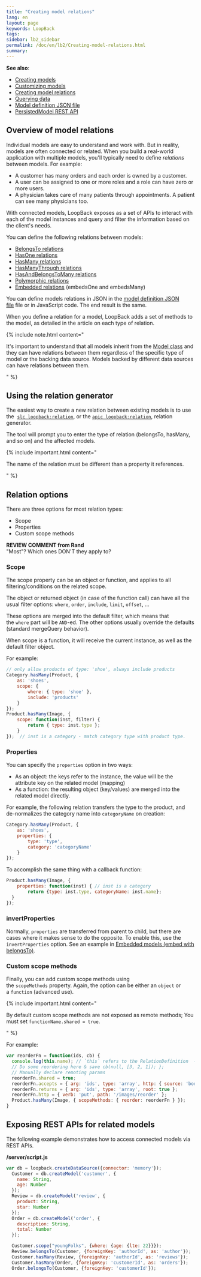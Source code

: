 ```yaml
---
title: "Creating model relations"
lang: en
layout: page
keywords: LoopBack
tags:
sidebar: lb2_sidebar
permalink: /doc/en/lb2/Creating-model-relations.html
summary:
---
```


**See also**:

* [Creating models](/doc/{{page.lang}}/lb2/Creating-models.html)
* [Customizing models](/doc/{{page.lang}}/lb2/Customizing-models.html)
* [Creating model relations](/doc/{{page.lang}}/lb2/Creating-model-relations.html)
* [Querying data](/doc/{{page.lang}}/lb2/Querying-data.html)
* [Model definition JSON file](/doc/{{page.lang}}/lb2/Model-definition-JSON-file.html)
* [PersistedModel REST API](/doc/{{page.lang}}/lb2/PersistedModel-REST-API.html)

## Overview of model relations

Individual models are easy to understand and work with. But in reality, models are often connected or related.
When you build a real-world application with multiple models, you'll typically need to define _relations_ between models. For example:

* A customer has many orders and each order is owned by a customer.
* A user can be assigned to one or more roles and a role can have zero or more users.
* A physician takes care of many patients through appointments. A patient can see many physicians too.

With connected models, LoopBack exposes as a set of APIs to interact with each of the model instances and query and filter the information based on the client's needs.

You can define the following relations between models:

* [BelongsTo relations](/doc/{{page.lang}}/lb2/BelongsTo-relations.html)
* [HasOne relations](/doc/{{page.lang}}/lb2/HasOne-relations.html)
* [HasMany relations](/doc/{{page.lang}}/lb2/HasMany-relations.html)
* [HasManyThrough relations](/doc/{{page.lang}}/lb2/HasManyThrough-relations.html)
* [HasAndBelongsToMany relations](/doc/{{page.lang}}/lb2/HasAndBelongsToMany-relations.html)
* [Polymorphic relations](/doc/{{page.lang}}/lb2/Polymorphic-relations.html)
* [Embedded relations](/doc/{{page.lang}}/lb2/Embedded-models-and-relations.html) (embedsOne and embedsMany)

You can define models relations in JSON in the [model definition JSON file](/doc/{{page.lang}}/lb2/Model-definition-JSON-file.html) file or in JavaScript code.
The end result is the same.

When you define a relation for a model, LoopBack adds a set of methods to the model, as detailed in the article on each type of relation.

{% include note.html content="

It's important to understand that all models inherit from the
[Model class](https://apidocs.strongloop.com/loopback/#model) and they can have relations between them regardless of the specific type of model or the backing data source.
Models backed by different data sources can have relations between them.

" %}

## Using the relation generator

The easiest way to create a new relation between existing models is to use the 
[`slc loopback:relation`](/doc/{{page.lang}}/lb2/Relation-generator.html), or the
[`apic loopback:relation`](/doc/{{page.lang}}/lb2/Relation-generator.html), relation generator.

The tool will prompt you to enter the type of relation (belongsTo, hasMany, and so on) and the affected models.

{% include important.html content="

The name of the relation must be different than a property it references.

" %}

## Relation options

There are three options for most relation types:

* Scope
* Properties
* Custom scope methods

<div class="sl-hidden"><strong>REVIEW COMMENT from Rand</strong><br>"Most"? Which ones DON'T they apply to?</div>

### Scope

The scope property can be an object or function, and applies to all filtering/conditions on the related scope.

The object or returned object (in case of the function call) can have all the usual filter options: `where`, `order`, `include`, `limit`, `offset`, ...

These options are merged into the default filter, which means that the `where` part will be `AND`-ed.
The other options usually override the defaults (standard mergeQuery behavior).

When scope is a function, it will receive the current instance, as well as the default filter object.

For example:

```javascript
// only allow products of type: 'shoe', always include products
Category.hasMany(Product, {
    as: 'shoes', 
    scope: {
        where: { type: 'shoe' }, 
        include: 'products'
    }
});
Product.hasMany(Image, {
    scope: function(inst, filter) {
        return { type: inst.type }; 
    }
});  // inst is a category - match category type with product type.
```

### Properties

You can specify the `properties` option in two ways:

* As an object: the keys refer to the instance, the value will be the attribute key on the related model (mapping)
* As a function: the resulting object (key/values) are merged into the related model directly.

For example, the following relation transfers the type to the product, and de-normalizes the category name into `categoryName` on creation:

```javascript
Category.hasMany(Product, {
    as: 'shoes', 
    properties: {
        type: 'type',
        category: 'categoryName'
    }
});
```

To accomplish the same thing with a callback function:

```javascript
Product.hasMany(Image, {
    properties: function(inst) { // inst is a category
        return {type: inst.type, categoryName: inst.name};
  }
});
```

### invertProperties

Normally, `properties` are transferred from parent to child, but there are cases where it makes sense to do the opposite.
To enable this, use the `invertProperties` option.
See an example in [Embedded models (embed with belongsTo)](/docs/{{page.lang}}/lb2/Embedded-models-and-relations.html).

### Custom scope methods

Finally, you can add custom scope methods using the `scopeMethods` property. Again, the option can be either an `object` or a `function` (advanced use).

{% include important.html content="

By default custom scope methods are not exposed as remote methods; You must set `functionName.shared = true`.

" %}

For example:

```javascript
var reorderFn = function(ids, cb) {
  console.log(this.name); // `this` refers to the RelationDefinition  - `images` (relation name) 
  // Do some reordering here & save cb(null, [3, 2, 1]); }; 
  // Manually declare remoting params 
  reorderFn.shared = true; 
  reorderFn.accepts = { arg: 'ids', type: 'array', http: { source: 'body' } }; 
  reorderFn.returns = { arg: 'ids', type: 'array', root: true }; 
  reorderFn.http = { verb: 'put', path: '/images/reorder' }; 
  Product.hasMany(Image, { scopeMethods: { reorder: reorderFn } });
}
```

## Exposing REST APIs for related models

The following example demonstrates how to access connected models via REST APIs.

**/server/script.js**

```javascript
var db = loopback.createDataSource({connector: 'memory'});
  Customer = db.createModel('customer', {
    name: String,
    age: Number
  });
  Review = db.createModel('review', {
    product: String,
    star: Number
  });
  Order = db.createModel('order', {
    description: String,
    total: Number
  });

  Customer.scope("youngFolks", {where: {age: {lte: 22}}});
  Review.belongsTo(Customer, {foreignKey: 'authorId', as: 'author'});
  Customer.hasMany(Review, {foreignKey: 'authorId', as: 'reviews'});
  Customer.hasMany(Order, {foreignKey: 'customerId', as: 'orders'});
  Order.belongsTo(Customer, {foreignKey: 'customerId'});
```
